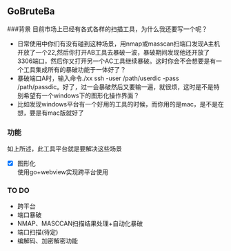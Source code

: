 ## GoBruteBa
###背景
目前市场上已经有各式各样的扫描工具，为什么我还要写一个呢？
* 日常使用中你们有没有碰到这种场景，用nmap或masscan扫端口发现A主机开放了一个22,然后你打开AB工具去暴破一波，暴破期间发现他还开放了3306端口，然后你又打开另一个AC工具继续暴破。这时你会不会想要是有一个工具集成所有的暴破功能于一体好了？
* 暴破端口A时，输入命令./xx ssh -user /path/userdic -pass /path/passdic。好了，过一会暴破然后又要输一遍，就很烦，这时是不是特别希望有一个windows下的图形化操作界面？
* 比如发现windows平台有一个好用的工具的时候，而你用的是mac，是不是在想，要是有mac版就好了

### 功能
如上所述，此工具平台就是要解决这些场景
- [x] 图形化  
使用go+webview实现跨平台使用


### TO DO
* 跨平台
* 端口暴破
* NMAP、MASCCAN扫描结果处理+自动化暴破
* 端口扫描(待定)
* 编解码、加密解密功能

